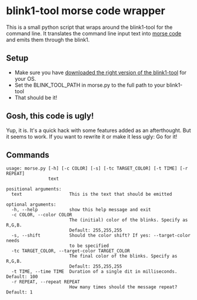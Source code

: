 # blink1-tool morse code wrapper
This is a small python script that wraps around the blink1-tool for the command line. It translates the command line input text into [morse code](http://en.wikipedia.org/wiki/Morse_code) and emits them through the blink1. 

## Setup
* Make sure you have [downloaded the right version of the blink1-tool](http://blink1.thingm.com/blink1-tool/) for your OS. 
* Set the BLINK_TOOL_PATH in morse.py to the full path to your blink1-tool
* That should be it! 

## Gosh, this code is ugly!
Yup, it is. It's a quick hack with some features added as an afterthought. But it seems to work. If you want to rewrite it or make it less ugly: Go for it!

## Commands
```
usage: morse.py [-h] [-c COLOR] [-s] [-tc TARGET_COLOR] [-t TIME] [-r REPEAT]
                text

positional arguments:
  text                  This is the text that should be emitted

optional arguments:
  -h, --help            show this help message and exit
  -c COLOR, --color COLOR
                        The (initial) color of the blinks. Specify as R,G,B.
                        Default: 255,255,255
  -s, --shift           Should the color shift? If yes: --target-color needs
                        to be specified
  -tc TARGET_COLOR, --target-color TARGET_COLOR
                        The final color of the blinks. Specify as R,G,B.
                        Default: 255,255,255
  -t TIME, --time TIME  Duration of a single dit in milliseconds. Default: 100
  -r REPEAT, --repeat REPEAT
                        How many times should the message repeat? Default: 1
```
